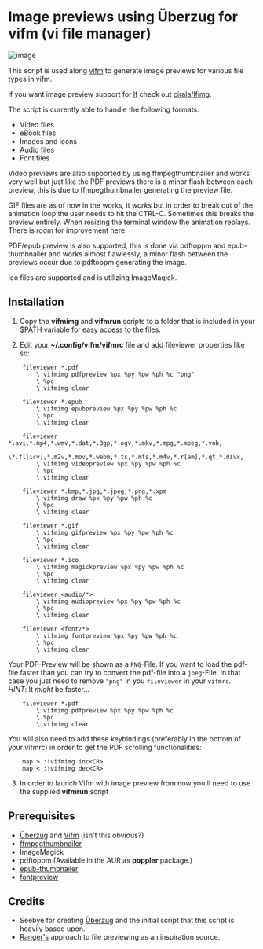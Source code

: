 # Image previews using Überzug for vifm (vi file manager)

![image](https://raw.githubusercontent.com/cirala/vifmimg/master/screenshot.png)

This script is used along [vifm](https://github.com/vifm/vifm) to generate image previews for various file types in vifm.


If you want image preview support for [lf](https://github.com/gokcehan/lf) check out [cirala/lfimg](https://github.com/cirala/lfimg).


The script is currently able to handle the following formats:
* Video files
* eBook files
* Images and icons
* Audio files
* Font files

Video previews are also supported by using ffmpegthumbnailer and works very well but just
like the PDF previews there is a minor flash between each preview, this is due to
ffmpegthumbnailer generating the preview file.

GIF files are as of now in the works, it _works_ but in order to break out of the
animation loop the user needs to hit the CTRL-C. Sometimes this breaks the preview
entirely. When resizing the terminal window the animation replays.
There is room for improvement here.

PDF/epub preview is also supported, this is done via pdftoppm and epub-thumbnailer and works almost flawlessly,
a minor flash between the previews occur due to pdftoppm generating the image.

Ico files are supported and is utilizing ImageMagick.

## Installation
1. Copy the **vifmimg** and **vifmrun** scripts to a folder that is included in your $PATH
variable for easy access to the files.

2. Edit your **~/.config/vifm/vifmrc** file and add fileviewer properties like so:


```
    fileviewer *.pdf
        \ vifmimg pdfpreview %px %py %pw %ph %c "png"
        \ %pc
        \ vifmimg clear

    fileviewer *.epub
        \ vifmimg epubpreview %px %py %pw %ph %c
        \ %pc
        \ vifmimg clear

    fileviewer *.avi,*.mp4,*.wmv,*.dat,*.3gp,*.ogv,*.mkv,*.mpg,*.mpeg,*.vob,
        \*.fl[icv],*.m2v,*.mov,*.webm,*.ts,*.mts,*.m4v,*.r[am],*.qt,*.divx,
        \ vifmimg videopreview %px %py %pw %ph %c
        \ %pc
        \ vifmimg clear

    fileviewer *.bmp,*.jpg,*.jpeg,*.png,*.xpm
        \ vifmimg draw %px %py %pw %ph %c
        \ %pc
        \ vifmimg clear

    fileviewer *.gif
        \ vifmimg gifpreview %px %py %pw %ph %c
        \ %pc
        \ vifmimg clear

    fileviewer *.ico
        \ vifmimg magickpreview %px %py %pw %ph %c
        \ %pc
        \ vifmimg clear
        
    fileviewer <audio/*>
        \ vifmimg audiopreview %px %py %pw %ph %c
        \ %pc
        \ vifmimg clear
        
    fileviewer <font/*>
        \ vifmimg fontpreview %px %py %pw %ph %c
        \ %pc
        \ vifmimg clear
```

Your PDF-Preview will be shown as a `PNG`-File. If you want to load the pdf-file faster than you can try to convert the pdf-file into a `jpeg`-File. In that case you just need to remove `"png"` in you `fileviewer` in your `vifmrc`. <br>
*HINT*: It _might_ be faster...
```
    fileviewer *.pdf
        \ vifmimg pdfpreview %px %py %pw %ph %c
        \ %pc
        \ vifmimg clear
```

You will also need to add these keybindings (preferably in the bottom of your vifmrc) in order to get the PDF scrolling functionalities:

```
    map > :!vifmimg inc<CR>
    map < :!vifmimg dec<CR>
```

3. In order to launch Vifm with image preview from now you'll need to use the supplied
**vifmrun** script

## Prerequisites
* [Überzug](https://github.com/seebye/ueberzug) and [Vifm](https://github.com/vifm/vifm) (isn't this obvious?)
* [ffmpegthumbnailer](https://github.com/dirkvdb/ffmpegthumbnailer)
* ImageMagick
* pdftoppm (Available in the AUR as **poppler** package.)
* [epub-thumbnailer](https://github.com/marianosimone/epub-thumbnailer)
* [fontpreview](https://github.com/sdushantha/fontpreview)

## Credits
* Seebye for creating [Überzug](https://github.com/seebye/ueberzug) and the initial script
that this script is heavily based upon.
* [Ranger's](https://github.com/ranger/ranger) approach to file previewing as an
inspiration source.
